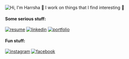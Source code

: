![Hi, I'm Harrsha 👋 I work on things that I find interesting 🚀](https://github.com/harshavardhan-99/harshavardhan-99/wall.jpg)

#### Some serious stuff:
<a href="https://harshavardhan-99.github.io/documents/Harsha_Resume.pdf"><img src="https://img.icons8.com/color/50/000000/resume.png" alt="resume"/></a>
<a href="https://www.linkedin.com/in/harsha-gudupudi-63243416a/"><img src="https://img.icons8.com/color/50/000000/linkedin.png" alt="linkedin"/></a>
<a href="https://github.com/harshavardhan-99/harshavardhan-99"><img src="https://img.icons8.com/color/50/000000/web.png" alt="portfolio"/></a>

#### Fun stuff:
<a href="https://www.linkedin.com/in/harsha-gudupudi-63243416a/"><img src="https://img.icons8.com/color/50/000000/instagram-new.png" alt="instagram"/></a>
<a href="https://www.facebook.com/GUDIPUDIHARSHA/"><img src="https://img.icons8.com/color/50/000000/facebook.png" alt="facebook"/></a>

<!--

Here are some ideas to get you started:

- 🔭 I’m currently working on ...
- 🌱 I’m currently learning ...
- 👯 I’m looking to collaborate on ...
- 🤔 I’m looking for help with ...
- 💬 Ask me about ...
- 📫 How to reach me: ...
- 😄 Pronouns: ...
- ⚡ Fun fact: ...
-->
